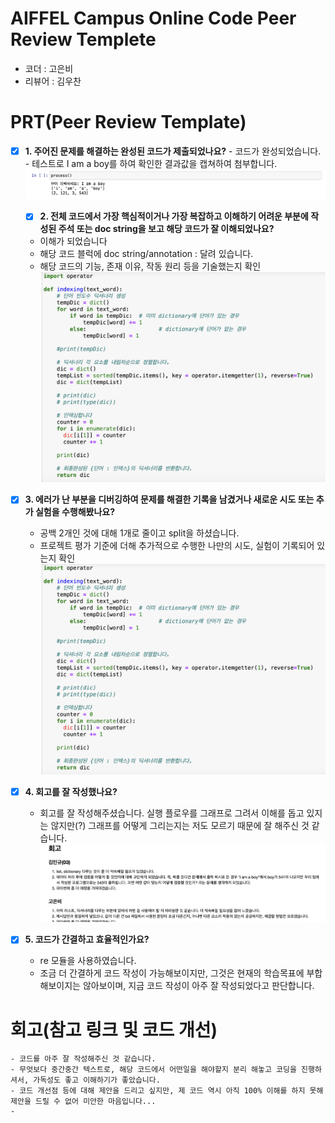 # AIFFEL Campus Online Code Peer Review Templete
- 코더 : 고은비
- 리뷰어 : 김우찬


# PRT(Peer Review Template)
- [x]  **1. 주어진 문제를 해결하는 완성된 코드가 제출되었나요?**
        - 코드가 완성되었습니다.
        - 테스트로 I am a boy를 하여 확인한 결과값을 캡쳐하여 첨부합니다.
        ![capture1](./12.png)
    
    - [x]  **2. 전체 코드에서 가장 핵심적이거나 가장 복잡하고 이해하기 어려운 부분에 작성된 
주석 또는 doc string을 보고 해당 코드가 잘 이해되었나요?**
    - 이해가 되었습니다
    - 해당 코드 블럭에 doc string/annotation : 달려 있습니다.
    - 해당 코드의 기능, 존재 이유, 작동 원리 등을 기술했는지 확인
        ![capture2](./15.png)
        
- [x]  **3. 에러가 난 부분을 디버깅하여 문제를 해결한 기록을 남겼거나
새로운 시도 또는 추가 실험을 수행해봤나요?**
    - 공백 2개인 것에 대해 1개로 줄이고 split을 하셨습니다.
    - 프로젝트 평가 기준에 더해 추가적으로 수행한 나만의 시도, 
    실험이 기록되어 있는지 확인
        ![capture2](./15.png)
        
- [x]  **4. 회고를 잘 작성했나요?**
    - 회고를 잘 작성해주셨습니다. 실행 플로우를 그래프로 그려서 이해를 돕고 있지는 않지만(?) 그래프를 어떻게 그리는지는 저도 모르기 때문에 잘 해주신 것 같습니다.
        ![capture4](./13.png)
        
- [x]  **5. 코드가 간결하고 효율적인가요?**
    - re 모듈을 사용하였습니다.
    - 조금 더 간결하게 코드 작성이 가능해보이지만, 그것은 현재의 학습목표에 부합해보이지는 않아보이며, 지금 코드 작성이 아주 잘 작성되었다고 판단합니다.


# 회고(참고 링크 및 코드 개선)
```
- 코드를 아주 잘 작성해주신 것 같습니다.
- 무엇보다 중간중간 텍스트로, 해당 코드에서 어떤일을 해야할지 분리 해놓고 코딩을 진행하셔서, 가독성도 좋고 이해하기가 좋았습니다.
- 코드 개선점 등에 대해 제안을 드리고 싶지만, 제 코드 역시 아직 100% 이해를 하지 못해 제안을 드릴 수 없어 미안한 마음입니다...
- 
```
